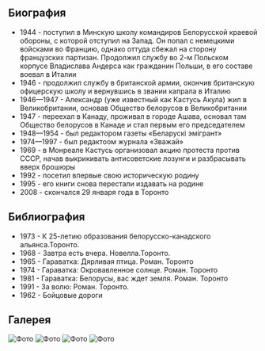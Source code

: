 ﻿---
name: Кастусь Акула (Александр Игнатьевич Качан)
yearsoflife:  16.11.1925 — 29.01.2008
birthplace:  	Веретеи, Витебская область
description:  Белорусскоязычный писатель и поэт, живший в Канаде
src : https://karotkizmest.by/images/akula.jpg 
video: https://www.youtube.com/watch?v=wO2NTpod66s
---

## Биография
*  1944 -  поступил в Минскую школу командиров Белорусской краевой обороны, с которой отступил на Запад. Он попал с немецкими войсками во Францию, однако оттуда сбежал на сторону французских партизан. Продолжил службу во 2-м Польском корпусе Владислава Андерса как гражданин Польши, в его составе воевал в Италии
* 1946 -  продолжил службу в британской армии, окончив британскую офицерскую школу и вернувшись в звании капрала в Италию
* 1946—1947 - Александр (уже известный как Кастусь Акула) жил в Великобритании, основав Общество белорусов в Великобритании
* 1947 - переехал в Канаду, проживал в городе Ашава, основал там Общество белорусов в Канаде и стал первым его председателем
* 1948—1954 - был редактором газеты «Беларускі эмігрант»
* 1974—1997 - был редактоом журнала «Зважай» 
* 1969 - в Монреале Кастусь организовал акцию протеста против СССР, начав выкрикивать антисоветские лозунги и разбрасывать вверх брошюры 
* 1992 -  посетил впервые свою историческую родину
* 1995 - его книги снова перестали издавать на родине
* 2008 - скончался 29 января  года в Торонто 
 

## Библиография
* 1973 - К 25-летию образования белорусско-канадского альянса.Торонто.
* 1968 - Завтра есть вчера. Новелла.Торонто.
* 1965 - Гараватка: Дярливая птица. Роман. Торонто 
* 1974 - Гараватка: Окровавленное солнце. Роман. Торонто 
* 1981 - Гараватка: Белорусы, вас ждет земля. Роман. Торонто 
* 1991 - За волю: Роман. Торонто.
* 1962 - Бойцовые дороги


## Галерея
![Фото](https://j.livelib.ru/boocover/1001434221/200/5de0/Kastus_Akula__Zmagarnyya_darogi.jpg)
![Фото](https://knigism.online/covers/5e/59/108511_200x300.jpg)
![Фото](https://encrypted-tbn0.gstatic.com/images?q=tbn%3AANd9GcSBRzLxbfRzD8YztkxamAAO8_mptQel_sdmZO04FCmwsojW6xAE)
![Фото](https://nemaloknig.com/picimg/256/2568/25684/256848/_0.jpg)


